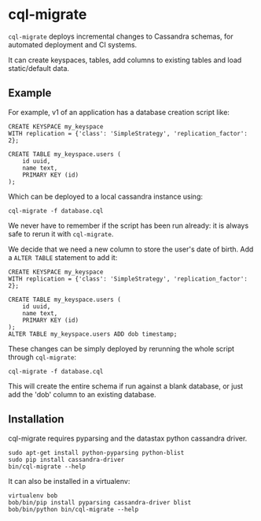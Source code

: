 cql-migrate
===========

`cql-migrate` deploys incremental changes to Cassandra schemas, for automated
deployment and CI systems.

It can create keyspaces, tables, add columns to existing tables and load
static/default data.

Example
-------

For example, v1 of an application has a database creation script like:

	CREATE KEYSPACE my_keyspace
	WITH replication = {'class': 'SimpleStrategy', 'replication_factor': 2};

	CREATE TABLE my_keyspace.users (
		id uuid,
		name text,
		PRIMARY KEY (id)
	);

Which can be deployed to a local cassandra instance using:

	cql-migrate -f database.cql

We never have to remember if the script has been run already: it is always safe
to rerun it with `cql-migrate`.

We decide that we need a new column to store the user's date of birth. Add a
`ALTER TABLE` statement to add it:

	CREATE KEYSPACE my_keyspace
	WITH replication = {'class': 'SimpleStrategy', 'replication_factor': 2};

	CREATE TABLE my_keyspace.users (
		id uuid,
		name text,
		PRIMARY KEY (id)
	);
	ALTER TABLE my_keyspace.users ADD dob timestamp;

These changes can be simply deployed by rerunning the whole script through
`cql-migrate`:

	cql-migrate -f database.cql

This will create the entire schema if run against a blank database, or just add
the 'dob' column to an existing database.

Installation
------------

cql-migrate requires pyparsing and the datastax python cassandra driver.

	sudo apt-get install python-pyparsing python-blist
	sudo pip install cassandra-driver
	bin/cql-migrate --help

It can also be installed in a virtualenv:

	virtualenv bob
	bob/bin/pip install pyparsing cassandra-driver blist
	bob/bin/python bin/cql-migrate --help
